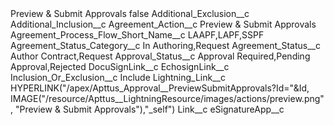 <?xml version="1.0" encoding="UTF-8"?>
<CustomMetadata xmlns="http://soap.sforce.com/2006/04/metadata" xmlns:xsi="http://www.w3.org/2001/XMLSchema-instance" xmlns:xsd="http://www.w3.org/2001/XMLSchema">
    <label>Preview &amp; Submit Approvals</label>
    <protected>false</protected>
    <values>
        <field>Additional_Exclusion__c</field>
        <value xsi:nil="true"/>
    </values>
    <values>
        <field>Additional_Inclusion__c</field>
        <value xsi:nil="true"/>
    </values>
    <values>
        <field>Agreement_Action__c</field>
        <value xsi:type="xsd:string">Preview &amp; Submit Approvals</value>
    </values>
    <values>
        <field>Agreement_Process_Flow_Short_Name__c</field>
        <value xsi:type="xsd:string">LAAPF,LAPF,SSPF</value>
    </values>
    <values>
        <field>Agreement_Status_Category__c</field>
        <value xsi:type="xsd:string">In Authoring,Request</value>
    </values>
    <values>
        <field>Agreement_Status__c</field>
        <value xsi:type="xsd:string">Author Contract,Request</value>
    </values>
    <values>
        <field>Approval_Status__c</field>
        <value xsi:type="xsd:string">Approval Required,Pending Approval,Rejected</value>
    </values>
    <values>
        <field>DocuSignLink__c</field>
        <value xsi:nil="true"/>
    </values>
    <values>
        <field>EchosignLink__c</field>
        <value xsi:nil="true"/>
    </values>
    <values>
        <field>Inclusion_Or_Exclusion__c</field>
        <value xsi:type="xsd:string">Include</value>
    </values>
    <values>
        <field>Lightning_Link__c</field>
        <value xsi:type="xsd:string">HYPERLINK(&quot;/apex/Apttus_Approval__PreviewSubmitApprovals?Id=&quot;&amp;Id, IMAGE(&quot;/resource/Apttus__LightningResource/images/actions/preview.png&quot;, &quot;Preview &amp; Submit Approvals&quot;),&quot;_self&quot;)</value>
    </values>
    <values>
        <field>Link__c</field>
        <value xsi:nil="true"/>
    </values>
    <values>
        <field>eSignatureApp__c</field>
        <value xsi:nil="true"/>
    </values>
</CustomMetadata>
